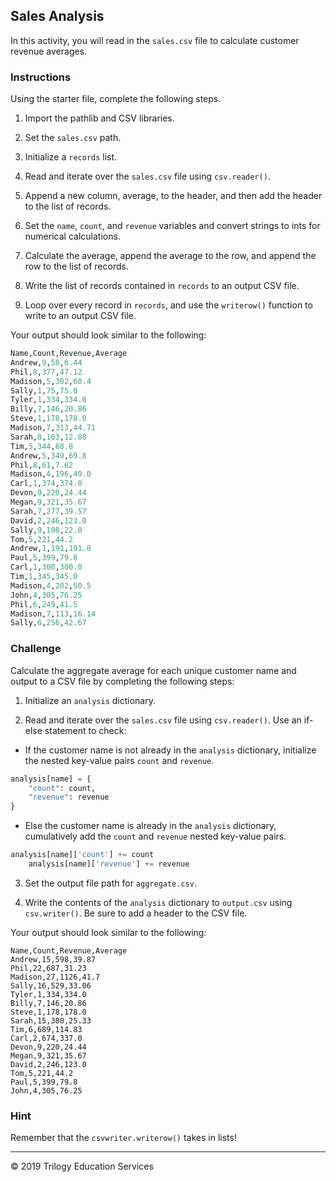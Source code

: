 ## Sales Analysis

In this activity, you will read in the `sales.csv` file to calculate customer revenue averages.

### Instructions

Using the starter file, complete the following steps.

1. Import the pathlib and CSV libraries.

2. Set the `sales.csv` path. 

3. Initialize a `records` list.

4. Read and iterate over the `sales.csv` file using `csv.reader()`.

5. Append a new column, average, to the header, and then add the header to the list of records. 

6. Set the `name`, `count`, and `revenue` variables and convert strings to ints for numerical calculations. 

7. Calculate the average, append the average to the row, and append the row to the list of records. 

8. Write the list of records contained in `records` to an output CSV file. 

9. Loop over every record in `records`, and use the `writerow()` function to write to an output CSV file.

Your output should look similar to the following:

  ```python
  Name,Count,Revenue,Average
  Andrew,9,58,6.44
  Phil,8,377,47.12
  Madison,5,302,60.4
  Sally,1,75,75.0
  Tyler,1,334,334.0
  Billy,7,146,20.86
  Steve,1,178,178.0
  Madison,7,313,44.71
  Sarah,8,103,12.88
  Tim,5,344,68.8
  Andrew,5,349,69.8
  Phil,8,61,7.62
  Madison,4,196,49.0
  Carl,1,374,374.0
  Devon,9,220,24.44
  Megan,9,321,35.67
  Sarah,7,277,39.57
  David,2,246,123.0
  Sally,9,198,22.0
  Tom,5,221,44.2
  Andrew,1,191,191.0
  Paul,5,399,79.8
  Carl,1,300,300.0
  Tim,1,345,345.0
  Madison,4,202,50.5
  John,4,305,76.25
  Phil,6,249,41.5
  Madison,7,113,16.14
  Sally,6,256,42.67
  ```

### Challenge

Calculate the aggregate average for each unique customer name and output to a CSV file by completing the following steps:

1. Initialize an `analysis` dictionary. 

2. Read and iterate over the `sales.csv` file using `csv.reader()`. Use an if-else statement to check:

  * If the customer name is not already in the `analysis` dictionary, initialize the nested key-value pairs `count` and `revenue`.

  ```python
  analysis[name] = {
      "count": count,
      "revenue": revenue
  }
  ```

  * Else the customer name is already in the `analysis` dictionary, cumulatively add the `count` and `revenue` nested key-value pairs.

  ```python
  analysis[name]['count'] += count
      analysis[name]['revenue'] += revenue
  ```

3. Set the output file path for `aggregate.csv`.

4. Write the contents of the `analysis` dictionary to `output.csv` using `csv.writer()`. Be sure to add a header to the CSV file.

Your output should look similar to the following:

```
Name,Count,Revenue,Average
Andrew,15,598,39.87
Phil,22,687,31.23
Madison,27,1126,41.7
Sally,16,529,33.06
Tyler,1,334,334.0
Billy,7,146,20.86
Steve,1,178,178.0
Sarah,15,380,25.33
Tim,6,689,114.83
Carl,2,674,337.0
Devon,9,220,24.44
Megan,9,321,35.67
David,2,246,123.0
Tom,5,221,44.2
Paul,5,399,79.8
John,4,305,76.25
```

### Hint

Remember that the `csvwriter.writerow()` takes in lists!

---

© 2019 Trilogy Education Services